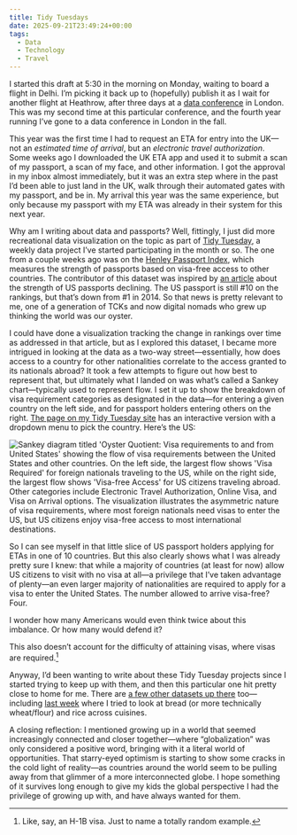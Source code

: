 ```yaml
---
title: Tidy Tuesdays
date: 2025-09-21T23:49:24+00:00
tags:
  - Data
  - Technology
  - Travel
---
```

I started this draft at 5:30 in the morning on Monday, waiting to board a flight in Delhi. I’m picking it back up to (hopefully) publish it as I wait for another flight at Heathrow, after three days at a [data conference](https://www.bigdataldn.com/) in London. This was my second time at this particular conference, and the fourth year running I’ve gone to a data conference in London in the fall.

This year was the first time I had to request an ETA for entry into the UK—not an *estimated time of arrival*, but an *electronic travel authorization*. Some weeks ago I downloaded the UK ETA app and used it to submit a scan of my passport, a scan of my face, and other information. I got the approval in my inbox almost immediately, but it was an extra step where in the past I’d been able to just land in the UK, walk through their automated gates with my passport, and be in. My arrival this year was the same experience, but only because my passport with my ETA was already in their system for this next year.

Why am I writing about data and passports? Well, fittingly, I just did more recreational data visualization on the topic as part of [Tidy Tuesday](https://github.com/rfordatascience/tidytuesday/blob/main/README.md), a weekly data project I’ve started participating in the month or so. The one from a couple weeks ago was on the [Henley Passport Index](https://www.henleyglobal.com/passport-index/about), which measures the strength of passports based on visa-free access to other countries. The contributor of this dataset was inspired by [an article](https://edition.cnn.com/2025/07/22/travel/world-most-powerful-passports-july-2025) about the strength of US passports declining. The US passport is still #10 on the rankings, but that’s down from #1 in 2014. So that news is pretty relevant to me, one of a generation of TCKs and now digital nomads who grew up thinking the world was our oyster.

I could have done a visualization tracking the change in rankings over time as addressed in that article, but as I explored this dataset, I became more intrigued in looking at the data as a two-way street—essentially, how does access to a country for other nationalities correlate to the access granted to its nationals abroad? It took a few attempts to figure out how best to represent that, but ultimately what I landed on was what’s called a Sankey chart—typically used to represent flow. I set it up to show the breakdown of visa requirement categories as designated in the data—for entering a given country on the left side, and for passport holders entering others on the right. [The page on my Tidy Tuesday site](https://tidytuesday.seanlunsford.com/2025-09-09/) has an interactive version with a dropdown menu to pick the country. Here’s the US:

![Sankey diagram titled 'Oyster Quotient: Visa requirements to and from United States' showing the flow of visa requirements between the United States and other countries. On the left side, the largest flow shows 'Visa Required' for foreign nationals traveling to the US, while on the right side, the largest flow shows 'Visa-free Access' for US citizens traveling abroad. Other categories include Electronic Travel Authorization, Online Visa, and Visa on Arrival options. The visualization illustrates the asymmetric nature of visa requirements, where most foreign nationals need visas to enter the US, but US citizens enjoy visa-free access to most international destinations.](/images/oyster-quotient.png)

So I can see myself in that little slice of US passport holders applying for ETAs in one of 10 countries. But this also clearly shows what I was already pretty sure I knew: that while a majority of countries (at least for now) allow US citizens to visit with no visa at all—a privilege that I’ve taken advantage of plenty—an even larger majority of nationalities are required to apply for a visa to enter the United States. The number allowed to arrive visa-free? Four.

I wonder how many Americans would even think twice about this imbalance. Or how many would defend it?

This also doesn’t account for the difficulty of attaining visas, where visas are required.[^h1b]

Anyway, I’d been wanting to write about these Tidy Tuesday projects since I started trying to keep up with them, and then this particular one hit pretty close to home for me. There are [a few other datasets up there](https://tidytuesday.seanlunsford.com/) too—including [last week](https://tidytuesday.seanlunsford.com/2025-09-16) where I tried to look at bread (or more technically wheat/flour) and rice across cuisines.

A closing reflection: I mentioned growing up in a world that seemed increasingly connected and closer together—where “globalization” was only considered a positive word, bringing with it a literal world of opportunities. That starry-eyed optimism is starting to show some cracks in the cold light of reality—as countries around the world seem to be pulling away from that glimmer of a more interconnected globe. I hope something of it survives long enough to give my kids the global perspective I had the privilege of growing up with, and have always wanted for them.

[^h1b]: Like, say, an H-1B visa. Just to name a totally random example.